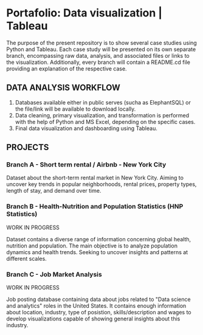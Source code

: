 # Portafolio: Data visualization | Tableau

The purpose of the present repository is to show several case studies using Python and Tableau. Each case study will be presented on its own separate branch, encompassing raw data, analysis, and associated files or links to the visualization. Additionally, every branch will contain a README.cd file providing an explanation of the respective case.

## DATA ANALYSIS WORKFLOW

1. Databases available either in  public serves (sucha as ElephantSQL) or the file/link will be available to download locally.
2. Data cleaning, primary visualization, and transformation is performed with the help of Python and MS Excel, depending on the specific cases.
3. Final data visualization and dashboarding using Tableau.


## PROJECTS

### Branch A - Short term rental / Airbnb - New York City
Dataset about the short-term rental market in New York City. Aiming to uncover key trends in popular neighborhoods, rental prices, property types, length of stay, and demand over time.

### Branch B - Health-Nutrition and Population Statistics (HNP Statistics)

WORK IN PROGRESS

Dataset contains a diverse range of information concerning global health, nutrition and population. The main objective is to analyze population dynamics and health trends. Seeking to uncover insights and patterns at different scales.

### Branch C - Job Market Analysis

WORK IN PROGRESS

Job posting database containing data about jobs related to "Data science and analytics" roles in the United States. It contains enough information about location, industry, type of posistion, skills/description and wages to develop visualizations capable of showing general insights about this industry.
